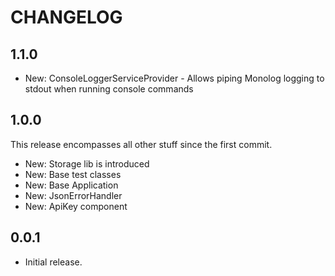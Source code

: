CHANGELOG
=========

1.1.0
-----

* New: ConsoleLoggerServiceProvider - Allows piping Monolog logging to stdout when running console commands

1.0.0
-----

This release encompasses all other stuff since the first commit.

* New: Storage lib is introduced
* New: Base test classes
* New: Base Application
* New: JsonErrorHandler
* New: ApiKey component

0.0.1
-----
* Initial release.
